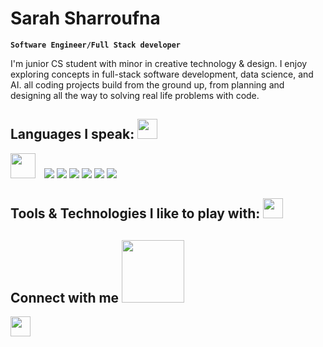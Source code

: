 # Sarah Sharroufna

**`Software Engineer/Full Stack developer`**

I'm junior CS student with minor in creative technology & design. I enjoy exploring concepts in full-stack software development, data science, and AI. all coding projects build from the ground up, from planning and designing all the way to solving real life problems with code. 

<h2> Languages I speak: <img src = "https://media2.giphy.com/media/QssGEmpkyEOhBCb7e1/giphy.gif?cid=ecf05e47a0n3gi1bfqntqmob8g9aid1oyj2wr3ds3mg700bl&rid=giphy.gif" width = 32px> </h2>
<img width='40' style="padding-right:10px;" src ='https://raw.githubusercontent.com/rahulbanerjee26/githubAboutMeGenerator/main/icons/reactjs.svg'> </a>
<img src ='https://raw.githubusercontent.com/rahulbanerjee26/githubAboutMeGenerator/main/icons/javascript.svg'> </a>
<img src ='https://raw.githubusercontent.com/rahulbanerjee26/githubAboutMeGenerator/main/icons/c.svg'> </a>
<img src ='https://raw.githubusercontent.com/rahulbanerjee26/githubAboutMeGenerator/main/icons/cpp.svg'> </a>
<img src ='https://raw.githubusercontent.com/rahulbanerjee26/githubAboutMeGenerator/main/icons/css.svg'> </a>
<img src ='https://raw.githubusercontent.com/rahulbanerjee26/githubAboutMeGenerator/main/icons/html.svg'> </a>
<img src="https://cdn.jsdelivr.net/gh/devicons/devicon/icons/figma/figma-original.svg"> </a>
          

<h2> Tools & Technologies I like to play with: <img src = "https://media2.giphy.com/media/QssGEmpkyEOhBCb7e1/giphy.gif?cid=ecf05e47a0n3gi1bfqntqmob8g9aid1oyj2wr3ds3mg700bl&rid=giphy.gif" width = 32px> </h2>


<h2> Connect with me <img src='https://raw.githubusercontent.com/ShahriarShafin/ShahriarShafin/main/Assets/handshake.gif' width="100px"> </h2>
<a href = 'https://www.linkedin.com/in/aditya-deshmukh-561a371a8'> <img width = '32px' align= 'center' src="https://raw.githubusercontent.com/rahulbanerjee26/githubAboutMeGenerator/main/icons/linked-in-alt.svg"/></a> 
  

